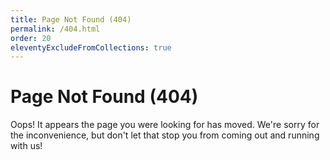 ```yaml
---
title: Page Not Found (404)
permalink: /404.html
order: 20
eleventyExcludeFromCollections: true
---
```


# Page Not Found (404)

Oops! It appears the page you were looking for has moved. We're sorry for the inconvenience, but don't let that stop you from coming out and running with us!

